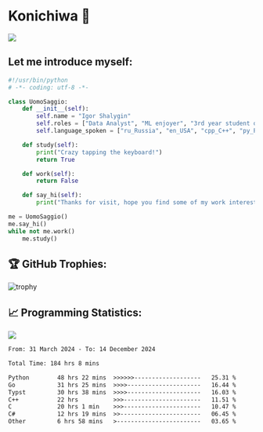 # Konichiwa 👋
![](https://komarev.com/ghpvc/?username=IgorFandre&color=brightgreen)

## Let me introduce myself:
```py
#!/usr/bin/python
# -*- coding: utf-8 -*-

class UomoSaggio:
    def __init__(self):
        self.name = "Igor Shalygin"
        self.roles = ["Data Analyst", "ML enjoyer", "3rd year student of MIPT"]
        self.language_spoken = ["ru_Russia", "en_USA", "cpp_C++", "py_Python", "go_Golang"]

    def study(self):
        print("Crazy tapping the keyboard!")
        return True

    def work(self):
        return False

    def say_hi(self):
        print("Thanks for visit, hope you find some of my work interesting.")

me = UomoSaggio()
me.say_hi()
while not me.work()
    me.study()
```

## 🏆 GitHub Trophies:
![trophy](https://github-profile-trophy.vercel.app/?username=IgorFandre&title=MultiLanguage,Repositories,Commits,Experience,PullRequest,Reviews)

## 📈 Programming Statistics:

![](https://github-profile-summary-cards.vercel.app/api/cards/profile-details?username=IgorFandre&theme=solarized_dark)

<!--START_SECTION:waka-->

```txt
From: 31 March 2024 - To: 14 December 2024

Total Time: 184 hrs 8 mins

Python        48 hrs 22 mins  >>>>>>-------------------   25.31 %
Go            31 hrs 25 mins  >>>>---------------------   16.44 %
Typst         30 hrs 38 mins  >>>>---------------------   16.03 %
C++           22 hrs          >>>----------------------   11.51 %
C             20 hrs 1 min    >>>----------------------   10.47 %
C#            12 hrs 19 mins  >>-----------------------   06.45 %
Other         6 hrs 58 mins   >------------------------   03.65 %
```

<!--END_SECTION:waka-->
